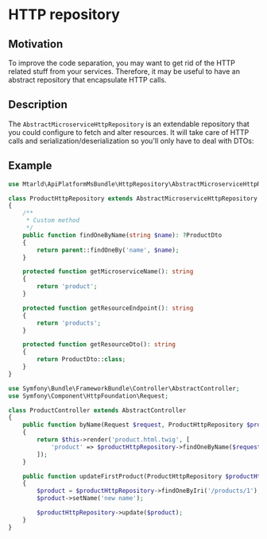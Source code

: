 # HTTP repository
## Motivation
To improve the code separation, you may want to get rid of the HTTP related stuff from your services.
Therefore, it may be useful to have an abstract repository that encapsulate HTTP calls.

## Description
The `AbstractMicroserviceHttpRepository` is an extendable repository that you could configure to fetch and alter resources.
It will take care of HTTP calls and serialization/deserialization so you'll only have to deal with DTOs:

## Example
```php
use Mtarld\ApiPlatformMsBundle\HttpRepository\AbstractMicroserviceHttpRepository;

class ProductHttpRepository extends AbstractMicroserviceHttpRepository
{
    /**
     * Custom method
     */
    public function findOneByName(string $name): ?ProductDto
    {
        return parent::findOneBy('name', $name);
    }

    protected function getMicroserviceName(): string
    {
        return 'product';
    }

    protected function getResourceEndpoint(): string
    {
        return 'products';
    }

    protected function getResourceDto(): string
    {
        return ProductDto::class;
    }
}
```

```php
use Symfony\Bundle\FrameworkBundle\Controller\AbstractController;
use Symfony\Component\HttpFoundation\Request;

class ProductController extends AbstractController
{
    public function byName(Request $request, ProductHttpRepository $productHttpRepository)
    {
        return $this->render('product.html.twig', [
            'product' => $productHttpRepository->findOneByName($request->query->get('name')),
        ]);
    }

    public function updateFirstProduct(ProductHttpRepository $productHttpRepository)
    {
        $product = $productHttpRepository->findOneByIri('/products/1');
        $product->setName('new name');

        $productHttpRepository->update($product);
    }
}
```
